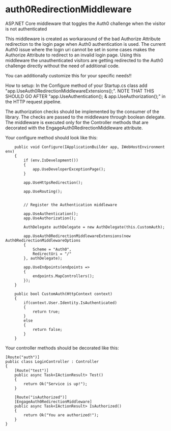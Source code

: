 # auth0RedirectionMiddleware
ASP.NET Core middleware that toggles the Auth0 challenge when the visitor is not authenticated

This middleware is created as workaraound of the bad Authorize Attribute redirection to the login page when Auth0 authentication is used.
The current Auth0 issue where the login uri cannot be set in some cases makes the Authorize Attribute to redirect to an invalid login page.
Using this middleware the unauthenticated visitors are getting redirected to the Auth0 challenge directly without the need of additional code.

You can additionally customize this for your specific needs!!

How to setup:
In the Configure method of your Startup.cs class add "app.UseAuth0RedirectionMiddlewareExtensions();".
NOTE THAT THIS SHOULD GO AFTER "app.UseAuthentication(); & app.UseAuthorization();" in the HTTP request pipeline.

The authorization checks should be implemented by the consumer of the library. The checks are passed to the middleware through boolean delegate.
The middleware is executed only for the Controller methods that are decorated with the EngageAuth0RedirectionMiddleware attribute.

Your configure method should look like this:

        public void Configure(IApplicationBuilder app, IWebHostEnvironment env)
        {
            if (env.IsDevelopment())
            {
                app.UseDeveloperExceptionPage();
            }

            app.UseHttpsRedirection();

            app.UseRouting();


            // Register the Authentication middleware

            app.UseAuthentication();
            app.UseAuthorization();

            AuthDelegate authDelegate = new AuthDelegate(this.CustomAuth);

            app.UseAuth0RedirectionMiddlewareExtensions(new Auth0RedirectionMiddlewareOptions
            {
                Scheme = "Auth0",
                RedirectUri = "/"
            }, authDelegate);

            app.UseEndpoints(endpoints =>
            {
                endpoints.MapControllers();
            });
        }

        public bool CustomAuth(HttpContext context)
        {
            if(context.User.Identity.IsAuthenticated)
            {
                return true;
            }
            else
            {
                return false;
            }
        }

Your controller methods should be decorated like this:

    [Route("auth")]
    public class LoginController : Controller
    {
        [Route("test")]
        public async Task<IActionResult> Test()
        {
            return Ok("Service is up!");
        }

        [Route("isAuthorized")]
        [EngageAuth0RedirectionMiddleware]
        public async Task<IActionResult> IsAuthorized()
        {
            return Ok("You are authorized!");
        }
    }